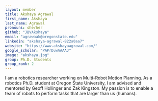 ```yaml
---
layout: member
title: Akshaya Agrawal
first_name: Akshaya
last_name: Agrawal
pronouns: she/her
github: "JBVAkshaya"
email: "agrawaak@oregonstate.edu"
linkedin: "akshaya-agrawal-822a0aa7"
website: "https://www.akshayaagrawal.com/"
google_scholar: "PAPrDuwAAAAJ"
image: "akshaya.jpg"
group: Ph.D. Students
group_rank: 2
---
```


I am a robotics researcher working on Multi-Robot Motion Planning. As a robotics Ph.D. student at Oregon State University, I am advised and mentored by Geoff Hollinger and Zak Kingston. My passion is to enable a team of robots to perform tasks that are larger than us (humans). 
